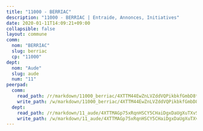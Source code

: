 ```yaml
---
title: "11000 - BERRIAC"
description: "11000 - BERRIAC | Entraide, Annonces, Initiatives"
date: 2020-01-11T14:09:21+09:00
collapsible: false
layout: commune
comm:
  nom: "BERRIAC"
  slug: berriac
  cp: "11000"
dept:
  nom: "Aude"
  slug: aude
  num: "11"
peerpad:
  comm:
    read_path: /r/markdown/11000_berriac/4XTTM44EwZnLVZddVQPikbkfGmbD8tsv9g7kWMGaej5ujitmw
    write_path: /w/markdown/11000_berriac/4XTTM44EwZnLVZddVQPikbkfGmbD8tsv9g7kWMGaej5ujitmw-K3TgTmE546hzorC7E3HYnqPf7Rr9wyNa2VmyCyMJjhPy4CdHftSzPdUkLHiZp4gH3G1qDK4FAx7Kg6oUPdAvLXHVMrA86B7MUCAi97oHWpuYfvNtb2FmFAnrGLhZpkdEyaLvstBs
  dept:
    read_path: /r/markdown/11_aude/4XTTMAGp75xRqnHSCY5CHaiDgxDaUgXuTXvSZDHnY1JdjJiUk
    write_path: /w/markdown/11_aude/4XTTMAGp75xRqnHSCY5CHaiDgxDaUgXuTXvSZDHnY1JdjJiUk-K3TgUenjCPDfs1W21bst2JvrPDW324QBfMvPid11puzXxXGQEeNw9p4QtfnUhSn4LYSwR6UDBQmdr3wFq2CDRGqNz2QynSm58zgCpz2PKP6Y24UTpxW22MudfeZ339ZPKnHm6XTr
---
```


